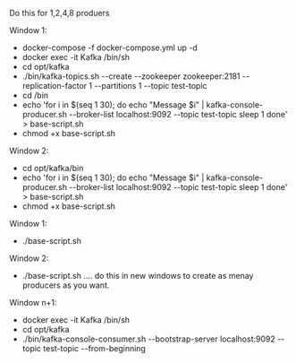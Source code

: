 Do this for 1,2,4,8 produers

Window 1:
- docker-compose -f docker-compose.yml up -d
- docker exec -it Kafka /bin/sh
- cd opt/kafka
- ./bin/kafka-topics.sh --create --zookeeper zookeeper:2181 --replication-factor 1 --partitions 1 --topic test-topic
- cd /bin
- echo 'for i in $(seq 1 30); do
    echo "Message $i" | kafka-console-producer.sh --broker-list localhost:9092 --topic test-topic
    sleep 1
done' > base-script.sh
- chmod +x base-script.sh

Window 2:
- cd opt/kafka/bin
- echo 'for i in $(seq 1 30); do
    echo "Message $i" | kafka-console-producer.sh --broker-list localhost:9092 --topic test-topic
    sleep 1
done' > base-script.sh
- chmod +x base-script.sh

Window 1:
- ./base-script.sh

Window 2:
- ./base-script.sh
.... do this in new windows to create as menay producers as you want.

Window n+1:
- docker exec -it Kafka /bin/sh
- cd opt/kafka
- ./bin/kafka-console-consumer.sh --bootstrap-server localhost:9092 --topic test-topic --from-beginning
